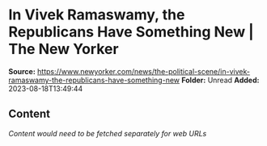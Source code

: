 # In Vivek Ramaswamy, the Republicans Have Something New | The New Yorker

**Source:** https://www.newyorker.com/news/the-political-scene/in-vivek-ramaswamy-the-republicans-have-something-new
**Folder:** Unread
**Added:** 2023-08-18T13:49:44




## Content
*Content would need to be fetched separately for web URLs*
